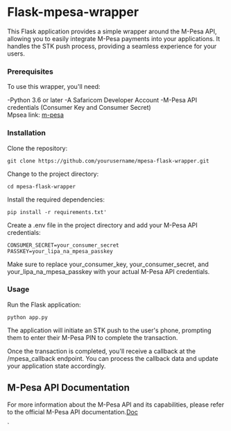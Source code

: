 # Flask-mpesa-wrapper

This Flask application provides a simple wrapper around the M-Pesa API, allowing you to easily integrate M-Pesa payments into your applications. It handles the STK push process, providing a seamless experience for your users.

### Prerequisites
To use this wrapper, you'll need:

-Python 3.6 or later
-A Safaricom Developer Account
-M-Pesa API credentials (Consumer Key and Consumer Secret)  
Mpsea link: [m-pesa](https://developer.safaricom.co.ke/)

### Installation
Clone the repository:

`git clone https://github.com/yourusername/mpesa-flask-wrapper.git`

Change to the project directory:

`cd mpesa-flask-wrapper`

Install the required dependencies:

`pip install -r requirements.txt'`

Create a .env file in the project directory and add your M-Pesa API credentials:

```CONSUMER_KEY=your_consumer_key
CONSUMER_SECRET=your_consumer_secret
PASSKEY=your_lipa_na_mpesa_passkey
```
Make sure to replace your_consumer_key, your_consumer_secret, and your_lipa_na_mpesa_passkey with your actual M-Pesa API credentials.

### Usage
Run the Flask application:

`python app.py`

The application will initiate an STK push to the user's phone, prompting them to enter their M-Pesa PIN to complete the transaction.

Once the transaction is completed, you'll receive a callback at the /mpesa_callback endpoint. You can process the callback data and update your application state accordingly.


## M-Pesa API Documentation
For more information about the M-Pesa API and its capabilities, please refer to the official M-Pesa API documentation.[Doc](https://developer.safaricom.co.ke/docs)




`




